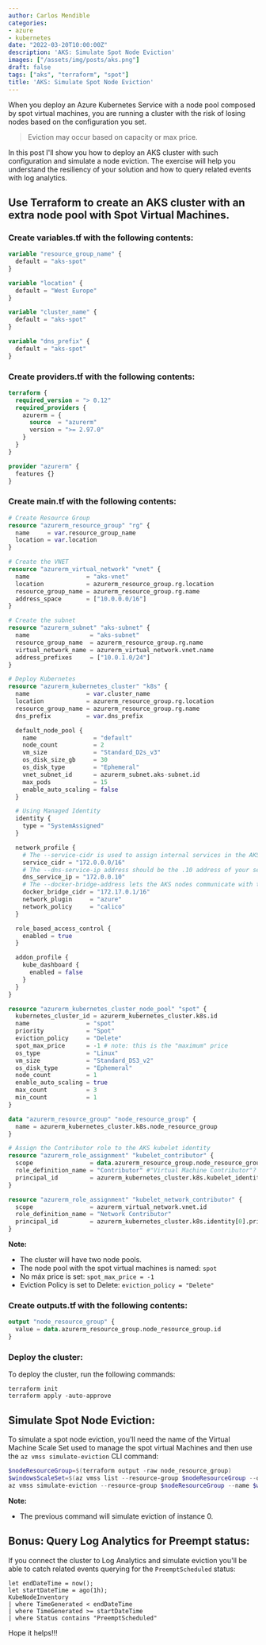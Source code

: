 ```yaml
---
author: Carlos Mendible
categories:
- azure
- kubernetes
date: "2022-03-20T10:00:00Z"
description: 'AKS: Simulate Spot Node Eviction'
images: ["/assets/img/posts/aks.png"]
draft: false
tags: ["aks", "terraform", "spot"]
title: 'AKS: Simulate Spot Node Eviction'
---
```


When you deploy an Azure Kubernetes Service with a node pool composed by spot virtual machines, you are running a cluster with the risk of losing nodes based on the configuration you set. 

> Eviction may occur based on capacity or max price.

In this post I'll show you how to deploy an AKS cluster with such configuration and simulate a node eviction. The exercise will help you understand the resiliency of your solution and how to query related events with log analytics.   

## Use Terraform to create an AKS cluster with an extra node pool with Spot Virtual Machines.

### Create variables.tf with the following contents:

``` terraform	
variable "resource_group_name" {
  default = "aks-spot"
}

variable "location" {
  default = "West Europe"
}

variable "cluster_name" {
  default = "aks-spot"
}

variable "dns_prefix" {
  default = "aks-spot"
}
```

### Create providers.tf with the following contents:

``` terraform
terraform {
  required_version = "> 0.12"
  required_providers {
    azurerm = {
      source  = "azurerm"
      version = ">= 2.97.0"
    }
  }
}

provider "azurerm" {
  features {}
}
```

### Create main.tf with the following contents:

``` terraform	
# Create Resource Group
resource "azurerm_resource_group" "rg" {
  name     = var.resource_group_name
  location = var.location
}

# Create the VNET
resource "azurerm_virtual_network" "vnet" {
  name                = "aks-vnet"
  location            = azurerm_resource_group.rg.location
  resource_group_name = azurerm_resource_group.rg.name
  address_space       = ["10.0.0.0/16"]
}

# Create the subnet
resource "azurerm_subnet" "aks-subnet" {
  name                 = "aks-subnet"
  resource_group_name  = azurerm_resource_group.rg.name
  virtual_network_name = azurerm_virtual_network.vnet.name
  address_prefixes     = ["10.0.1.0/24"]
}

# Deploy Kubernetes
resource "azurerm_kubernetes_cluster" "k8s" {
  name                = var.cluster_name
  location            = azurerm_resource_group.rg.location
  resource_group_name = azurerm_resource_group.rg.name
  dns_prefix          = var.dns_prefix

  default_node_pool {
    name                = "default"
    node_count          = 2
    vm_size             = "Standard_D2s_v3"
    os_disk_size_gb     = 30
    os_disk_type        = "Ephemeral"
    vnet_subnet_id      = azurerm_subnet.aks-subnet.id
    max_pods            = 15
    enable_auto_scaling = false
  }

  # Using Managed Identity
  identity {
    type = "SystemAssigned"
  }

  network_profile {
    # The --service-cidr is used to assign internal services in the AKS cluster an IP address. This IP address range should be an address space that isn't in use elsewhere in your network environment, including any on-premises network ranges if you connect, or plan to connect, your Azure virtual networks using Express Route or a Site-to-Site VPN connection.
    service_cidr = "172.0.0.0/16"
    # The --dns-service-ip address should be the .10 address of your service IP address range.
    dns_service_ip = "172.0.0.10"
    # The --docker-bridge-address lets the AKS nodes communicate with the underlying management platform. This IP address must not be within the virtual network IP address range of your cluster, and shouldn't overlap with other address ranges in use on your network.
    docker_bridge_cidr = "172.17.0.1/16"
    network_plugin     = "azure"
    network_policy     = "calico"
  }

  role_based_access_control {
    enabled = true
  }

  addon_profile {
    kube_dashboard {
      enabled = false
    }
  }
}

resource "azurerm_kubernetes_cluster_node_pool" "spot" {
  kubernetes_cluster_id = azurerm_kubernetes_cluster.k8s.id
  name                = "spot"
  priority            = "Spot"
  eviction_policy     = "Delete"
  spot_max_price      = -1 # note: this is the "maximum" price
  os_type             = "Linux"
  vm_size             = "Standard_DS3_v2"
  os_disk_type        = "Ephemeral"
  node_count          = 1
  enable_auto_scaling = true
  max_count           = 3
  min_count           = 1
}

data "azurerm_resource_group" "node_resource_group" {
  name = azurerm_kubernetes_cluster.k8s.node_resource_group
}

# Assign the Contributor role to the AKS kubelet identity
resource "azurerm_role_assignment" "kubelet_contributor" {
  scope                = data.azurerm_resource_group.node_resource_group.id
  role_definition_name = "Contributor" #"Virtual Machine Contributor"?
  principal_id         = azurerm_kubernetes_cluster.k8s.kubelet_identity[0].object_id
}

resource "azurerm_role_assignment" "kubelet_network_contributor" {
  scope                = azurerm_virtual_network.vnet.id
  role_definition_name = "Network Contributor"
  principal_id         = azurerm_kubernetes_cluster.k8s.identity[0].principal_id
}
```

**Note:**

* The cluster will have two node pools. 
* The node pool with the spot virtual machines is named: `spot`
* No máx price is set: `spot_max_price = -1`
* Eviction Policy is set to Delete: `eviction_policy = "Delete"`

### Create outputs.tf with the following contents:

``` terraform 
output "node_resource_group" {
  value = data.azurerm_resource_group.node_resource_group.id
}
```

### Deploy the cluster:

To deploy the cluster, run the following commands:

``` shell
terraform init
terraform apply -auto-approve
```

## Simulate Spot Node Eviction:

To simulate a spot node eviction, you'll need the name of the Virtual Machine Scale Set used to manage the spot virtual Machines and then use the `az vmss simulate-eviction` CLI command:

``` powershell
$nodeResourceGroup=$(terraform output -raw node_resource_group)
$windowsScaleSet=$(az vmss list --resource-group $nodeResourceGroup --query "[].{name:name}[? contains(name,'spot')] | [0].name" --output tsv)
az vmss simulate-eviction --resource-group $nodeResourceGroup --name $windowsScaleSet --instance-id 0
```

**Note:**

* The previous command will simulate eviction of instance 0.

## Bonus: Query Log Analytics for Preempt status:

If you connect the cluster to Log Analytics and simulate eviction you'll be able to catch related events querying for the `PreemptScheduled` status:

``` shell
let endDateTime = now();
let startDateTime = ago(1h);
KubeNodeInventory
| where TimeGenerated < endDateTime
| where TimeGenerated >= startDateTime
| where Status contains "PreemptScheduled"
```

Hope it helps!!!